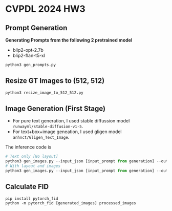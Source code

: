 # CVPDL 2024 HW3


## Prompt Generation

**Generating Prompts from the following 2 pretrained model**

- blip2-opt-2.7b
- blip2-flan-t5-xl

```py
python3 gen_prompts.py
```

## Resize GT Images to (512, 512)

```py
python3 resize_image_to_512_512.py
```

## Image Generation (First Stage)

- For pure text generation, I used stable diffussion model `runwayml/stable-diffusion-v1-5`.
- For text+box+image geneation, I used gligen model `anhnct/Gligen_Text_Image`.

The inference code is

```py
# Text only [No layout]
python3 gen_images.py --input_json [input_prompt from generation] --output_dir [Output images dir]
# With layout and images
python3 gen_images.py --input_json [input_prompt from generation] --output_dir [Output images dir] --use_box
```

## Calculate FID

```
pip install pytorch_fid
python -m pytorch_fid [generated_images] processed_images
```


